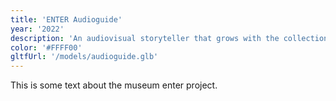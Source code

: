```yaml
---
title: 'ENTER Audioguide'
year: '2022'
description: 'An audiovisual storyteller that grows with the collection'
color: '#FFFF00'
gltfUrl: '/models/audioguide.glb'
---
```


This is some text about the museum enter project.
